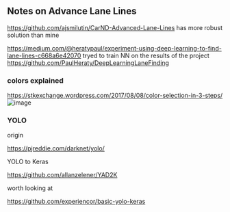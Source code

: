 ## Notes on Advance Lane Lines
https://github.com/ajsmilutin/CarND-Advanced-Lane-Lines has more robust solution than mine

https://medium.com/@heratypaul/experiment-using-deep-learning-to-find-lane-lines-c668a6e42070 tryed to train NN on the results of the project
https://github.com/PaulHeraty/DeepLearningLaneFinding 

### colors explained
https://stkexchange.wordpress.com/2017/08/08/color-selection-in-3-steps/
![image](https://stkexchange.files.wordpress.com/2017/08/color_selection.gif?w=354&h=555)

### YOLO
origin 

https://pjreddie.com/darknet/yolo/

YOLO to Keras

https://github.com/allanzelener/YAD2K

worth looking at 

https://github.com/experiencor/basic-yolo-keras
